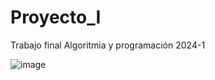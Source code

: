 # Proyecto_I
Trabajo final Algoritmia y programación 2024-1

![image](https://github.com/PrettySusi/Proyecto_I/assets/169689247/ea5d3f58-7821-42b4-a9ce-f5301bbec82a)

